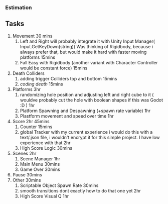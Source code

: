 ### Estimation
## Tasks
1. Movement
            30 mins
    1. Left and Right
        will probably integrate it with Unity Input Manager( Input.GetKeyDown(string)) 
        Was thinking of Rigidbody, because i always prefer that, but would make it hard with faster moving platforms
            15mins
    1. Fall
        Easy with Rigidbody (another variant with Character Controller would be constant force)
            15mins
1. Death Colliders
    1. adding trigger Colliders top and bottom
           15mins
    1. *coding death*
           15mins
1. Platforms
            3hr
    1. randomizing hole position and adjusting left and right cube to it ( wouldve probably cut the hole with boolean shapes if this was Godot :D )
           1hr
    1. Platform Spawning and Despawning (+spawn rate variable)
           1hr
    1. Plastform movement and speed over time
           1hr
1. Score
            2hr 45mins
    1. Counter
            15mins
    1. global Tracker
        with my current experience i would do this with a text/.json file, i wouldn't encrypt it for this simple project.
        I have low experience with that
            2hr
    1. High Score Logic
            30mins
1. Scenes
            2hr
    1. Scene Manager
            1hr
    1. Main Menu
            30mins
    1. Game Over 
            30mins
1. Pause
            30mins
1. Other
            30mins
    1. Scriptable Object Spawn Rate
            30mins
    1. smooth transitions
        dont exactly how to do that one yet
        2hr
    1. High Score Visual Q
        1hr
    
